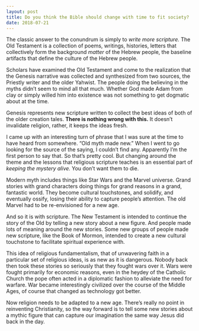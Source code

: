 ```yaml
---
layout: post
title: Do you think the Bible should change with time to fit society?
date: 2018-07-21
---
```


<p>The classic answer to the conundrum is simply to <i>write more scripture.</i> The Old Testament is a collection of poems, writings, histories, letters that collectively form the background <i>matter</i> of the Hebrew people, the baseline artifacts that define the culture of the Hebrew people.</p><p>Scholars have examined the Old Testament and come to the realization that the Genesis narrative was collected and synthesized from two sources, the Priestly writer and the older Yahwist. The people doing the believing in the myths didn’t seem to mind all that much. Whether God made Adam from clay or simply willed him into existence was not something to get dogmatic about at the time.</p><p>Genesis represents new scripture written to collect the best ideas of both of the older creation tales. <b>There is nothing wrong with this.</b> It doesn’t invalidate religion, rather, it keeps the ideas fresh.</p><p>I came up with an interesting turn of phrase that I was sure at the time to have heard from somewhere. “Old myth made new.” When I went to go looking for the source of the saying, I couldn’t find any. Apparently I’m the first person to say that. So that’s pretty cool. But changing around the theme and the lessons that religious scripture teaches is an essential part of <i>keeping the mystery alive.</i> You don’t want them to die.</p><p>Modern myth includes things like Star Wars and the Marvel universe. Grand stories with grand characters doing things for grand reasons in a grand, fantastic world. They become cultural touchstones, and solidify, and eventually ossify, losing their ability to capture people’s attention. The old Marvel had to be re-envisioned for a new age.</p><p>And so it is with scripture. The New Testament is intended to continue the story of the Old by telling a new story about a new figure. And people made lots of meaning around the new stories. Some new groups of people made new scripture, like the Book of Mormon, intended to create a new cultural touchstone to facilitate spiritual experience with.</p><p>This idea of religious fundamentalism, that of unwavering faith in a particular set of religious ideas, is as new as it is dangerous. Nobody back then took these stories so seriously that they fought wars over it. Wars were fought primarily for economic reasons, even in the heydey of the Catholic Church the pope often acted in a diplomatic fashion to alleviate the need for warfare. War became interestingly civilized over the course of the Middle Ages, of course that changed as technology got better.</p><p>Now religion needs to be adapted to a new age. There’s really no point in reinventing Christianity, so the way forward is to tell some new stories about a mythic figure that can capture our imagination the same way Jesus did back in the day.</p>
